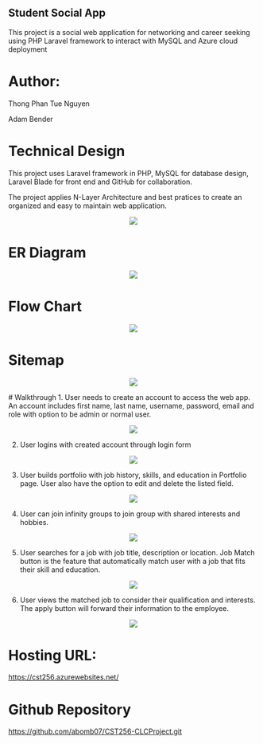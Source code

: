 ## Student Social App
<p>This project is a social web application for networking and career seeking using PHP Laravel framework to interact with MySQL and Azure cloud deployment</p>

# Author:
 <p> Thong Phan Tue Nguyen </p>
 <p> Adam Bender </p>

# Technical Design
<p>This project uses Laravel framework in PHP, MySQL for database design, Laravel Blade for front end and GitHub for collaboration. </p>
<p> The project applies N-Layer Architecture and best pratices to create an organized and easy to maintain web application. </p>

<p align="center">
 <img src="CST256-CLCProject/Diagrams/N-Layer.png"/>
 </p>


# ER Diagram
<p align="center">
 <img src="CST256-CLCProject/Diagrams/ER-Diagram.png"/>
 </p>

# Flow Chart 

<p align="center">
 <img src="CST256-CLCProject/Diagrams/Flowchart.png"/>
 </p>
 
 # Sitemap
 
 <p align="center">
 <img src="CST256-CLCProject/Diagrams/Sitemap.png"/>
 </p>
# Walkthrough
1. User needs to create an account to access the web app. An account includes first name, last name, username, password, email and role with option to be admin or normal user. 
<p align="center">
 <img src="CST256-CLCProject/Diagrams/RegisterForm.png"/>
 </p>


2. User logins with created account through login form

<p align="center">
 <img src="CST256-CLCProject/Diagrams/LoginForm.png"/>
 </p>

3. User builds portfolio with job history, skills, and education in Portfolio page. User also have the option to edit and delete the listed field. 

<p align="center">
 <img src="CST256-CLCProject/Diagrams/Portfolio.png"/>
 </p>


4. User can join infinity groups to join group with shared interests and hobbies. 

<p align="center">
 <img src="CST256-CLCProject/Diagrams/GroupSForm.png"/>
 </p>

5. User searches for a job with job title, description or location. Job Match button is the feature that automatically match user with a job that fits their skill and education. 

<p align="center">
 <img src="CST256-CLCProject/Diagrams/JobSearch.png"/>
 </p>


6. User views the matched job to consider their qualification and interests. The apply button will forward their information to the employee. 
<p align="center">
 <img src="CST256-CLCProject/Diagrams/FoundJob.png"/>
 </p>

# Hosting URL: 
https://cst256.azurewebsites.net/

# Github Repository 
https://github.com/abomb07/CST256-CLCProject.git

